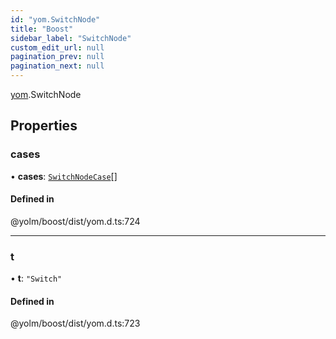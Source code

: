 ```yaml
---
id: "yom.SwitchNode"
title: "Boost"
sidebar_label: "SwitchNode"
custom_edit_url: null
pagination_prev: null
pagination_next: null
---
```


[yom](../namespaces/yom.md).SwitchNode

## Properties

### cases

• **cases**: [`SwitchNodeCase`](yom.SwitchNodeCase.md)[]

#### Defined in

@yolm/boost/dist/yom.d.ts:724

___

### t

• **t**: ``"Switch"``

#### Defined in

@yolm/boost/dist/yom.d.ts:723
